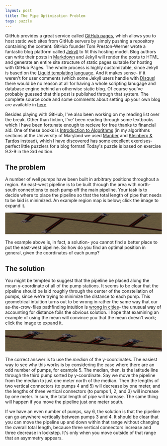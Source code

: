 ```yaml
---
layout: post
title: The Pipe Optimization Problem
tags: puzzle
---
```


GitHub provides a great service called [GitHub pages](http://pages.github.com/), which allows you to host static web sites from GitHub servers by simply pushing a repository containing the content. GitHub founder Tom Preston-Werner wrote a fantastic blog platform called [Jekyll](https://github.com/mojombo/jekyll/) to fit this hosting model. Blog authors can write their posts in [Markdown](http://daringfireball.net/projects/markdown/) and Jekyll will render the posts to HTML and generate an entire site structure of static pages suitable for hosting with GitHub Pages. The whole process is highly customizable, since Jekyll is based on the [Liquid templating language](http://liquidmarkup.org/). And it makes sense- if it weren't for user comments (which some Jekyll users handle with [Disqus](http://disqus.com/)) there would be no reason at all for having a whole scripting lanugage and database engine behind an otherwise static blog. Of course you've probably guessed that this post is published through that system. The complete source code and some comments about setting up your own blog are available in [here](https://github.com/briangordon/briangordon.github.com). 

Besides playing with GitHub, I've also been working on my reading list over the break. Other than fiction, I've' been reading through some textbooks which I have been fortunate enough to recieve for free thanks to financial aid. One of these books is [Introduction to Algorithms](http://mitpress.mit.edu/algorithms/) (in my algorithms sections at the University of Maryland we used [Manber](http://www.amazon.com/Introduction-Algorithms-Creative-Udi-Manber/dp/0201120372) and [Kleinberg & Tardos](http://www.amazon.com/Algorithm-Design-Jon-Kleinberg/dp/0321295358) instead), which I have discovered has some excellent exercises- perfect little puzzlers for a blog format! Today's puzzle is based on exercise 9.3-9 in the 3rd edition.

## The problem

A number of well pumps have been built in arbitrary positions throughout a region. An east-west pipeline is to be built through the area with north-south connections to each pump off the main pipeline. Your task is to decide where to place the pipeline so that the total length of pipe that needs to be laid is minimized. An example region map is below; click the image to expand it. 

[![An overhead map showing four pump stations. A pipe runs east-west through the center of the area. Shorter pipes running north-south connect each pump station to its closest point on the main east-west pipe.](/images/optimal-thumb.png)](/images/optimal.png)

The example above is, in fact, a solution- you cannot find a better place to put the east-west pipeline. So how do you find an optimal position in general, given the coordinates of each pump?

## The solution

You might be tempted to suggest that the pipeline be placed along the mean y-coordinate of all of the pump stations. It seems to be clear that the pipeline should be laid roughly through the center of the constellation of pumps, since we're trying to minimize the distance to each pump. This geometrical intuition turns out to be wrong in rather the same way that our as-the-crow-flies pathfinding intuition is [wrong in cities](https://en.wikipedia.org/wiki/Taxicab_geometry)- the unusual way of accounting for distance foils the obvious solution. I hope that examining an example of using the mean will convince you that the mean doesn't work; click the image to expand it.

[![An overhead map showing five pump stations. A pipe runs east-west through approximately the mean of the y-coordinates of the pumps. Shorter pipes running north-south connect each pump station to its closest point on the main east-west pipe.](/images/suboptimal-thumb.png)](/images/suboptimal.png)

The correct answer is to use the *median* of the y-coordinates. The easiest way to see why this works is by considering the case where there are an odd number of pumps, for example 5. The median, then, is the latitude line through the third pump sorted by y-coordinate. Say we move the pipeline from the median to just one meter north of the median. Then the lengths of two vertical connectors (to pumps 4 and 5) will decrease by one meter, and the lengths of three vertical connectors (to pumps 1, 2, and 3) will increase by one meter. In sum, the total length of pipe will increase. The same thing will happen if you move the pipeline just one meter south.

If we have an even number of pumps, say 6, the solution is that the pipeline can go anywhere vertically between pumps 3 and 4. It should be clear that you can move the pipeline up and down within that range without changing the overall total length, because three vertical connectors increase and three decrease in lockstep. It's only when you move outside of that range that an asymmetry appears.